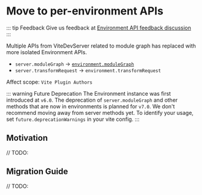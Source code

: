 # Move to per-environment APIs

::: tip Feedback
Give us feedback at [Environment API feedback discussion](https://github.com/vitejs/vite/discussions/16358)
:::

Multiple APIs from ViteDevServer related to module graph has replaced with more isolated Environment APIs.

- `server.moduleGraph` -> [`environment.moduleGraph`](/guide/api-vite-environment#separate-module-graphs)
- `server.transformRequest` -> `environment.transformRequest`

Affect scope: `Vite Plugin Authors`

::: warning Future Deprecation
The Environment instance was first introduced at `v6.0`. The deprecation of `server.moduleGraph` and other methods that are now in environments is planned for `v7.0`. We don't recommend moving away from server methods yet. To identify your usage, set `future.deprecationWarnings` in your vite config.
:::

## Motivation

// TODO:

## Migration Guide

// TODO:
